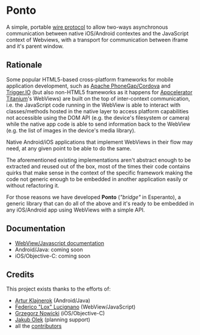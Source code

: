Ponto
=====
A simple, portable [wire protocol](http://en.wikipedia.org/wiki/Wire_protocol) to allow two-ways asynchronous communication between native iOS/Android contextes and the JavaScript context of Webviews, with a transport for communication between iframe and it's parent window.


Rationale
---------

Some popular HTML5-based cross-platform frameworks for mobile application development, such as [Apache PhoneGap/Cordova](http://incubator.apache.org/cordova/)
and [Trigger.IO](http://trigger.io) (but also non-HTML5 frameworks as it happens for [Appcelerator Titanium](http://www.appcelerator.com/platform/titanium-sdk/)'s WebViews) are built on the
top of inter-context communication, i.e. the JavaScript code running in the WebView is able to interact with classes/methods hosted
in the native layer to access platform capabilities not accessible using the DOM API (e.g. the device's filesystem or
camera) while the native app code is able to send information back to the WebView (e.g. the list of images in the device's
media library).

Native Android/iOS applications that implement WebViews in their flow may need, at any given point to be able to do the
same.

The aforementioned existing implementations aren't abstract enough to be extracted and reused out of the box, most of the
times their code contains quirks that make sense in the context of the specific framework making the code not generic enough
to be embedded in another application easily or without refactoring it.

For those reasons we have developed **Ponto** (*"bridge"* in Esperanto), a generic library that can do all of the above and
it's ready to be embedded in any iOS/Android app using WebViews with a simple API.


Documentation
-------------

* [WebView/Javascript documentation](https://github.com/Wikia/ponto/blob/master/web/README.md)
* Android/Java: coming soon
* iOS/Objective-C: coming soon


Credits
-------

This project exists thanks to the efforts of:

* [Artur Klajnerok](https://github.com/ArturKlajnerok) (Android/Java)
* [Federico "Lox" Lucignano](https://github.com/federico-lox) (WebView/JavaScript)
* [Grzegorz Nowicki](https://github.com/wikia-gregor) (iOS/Objective-C)
* [Jakub Olek](https://github.com/hakubo) (planning support)
* all the [contributors](https://github.com/Wikia/ponto/graphs/contributors)
